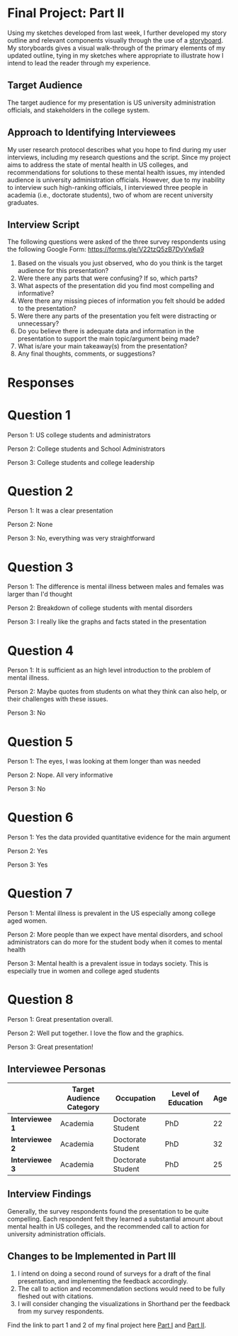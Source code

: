 # Final Project: Part II

Using my sketches developed from last week, I further developed my story outline and relevant components visually through the use of a [storyboard](https://preview.shorthand.com/DcEyCmJFuJEdhxcK).  
My storyboards gives a visual walk-through of the primary elements of my updated outline, tying in my sketches where appropriate to illustrate how I intend to lead the reader through my experience.


## Target Audience
The target audience for my presentation is US university administration officials, and stakeholders in the college system.
## Approach to Identifying Interviewees
My user research protocol describes what you hope to find during my user interviews, including my research questions and the script. Since my project aims to address the state of mental health in US colleges, and recommendations for solutions to these mental health issues, my intended audience is university administration officials. However, due to my inability to interview such high-ranking officials, I interviewed three people in academia (i.e., doctorate students), two of whom are recent university graduates.

## Interview Script
The following questions were asked of the three survey respondents using the following Google Form: https://forms.gle/V22tzQ5zB7DyVw6a9 
1.	Based on the visuals you just observed, who do you think is the target audience for this presentation?
2.	Were there any parts that were confusing? If so, which parts?
3.	What aspects of the presentation did you find most compelling and informative?
4.	Were there any missing pieces of information you felt should be added to the presentation?
5.	Were there any parts of the presentation you felt were distracting or unnecessary?
6.	Do you believe there is adequate data and information in the presentation to support the main topic/argument being made?
7.	What is/are your main takeaway(s) from the presentation?
8.	Any final thoughts, comments, or suggestions?

# Responses
# Question 1

Person 1: US college students and administrators

Person 2: College students and  School Administrators

Person 3: College students and college leadership

# Question 2

Person 1: It was a clear presentation

Person 2: None

Person 3: No, everything was very straightforward

# Question 3

Person 1: The difference is mental illness between males and females was larger than I'd thought

Person 2: Breakdown of college students with mental disorders

Person 3: I really like the graphs and facts stated in the presentation

# Question 4

Person 1: It is sufficient as an high level introduction to the problem of mental illness.

Person 2: Maybe quotes from students on what they think can also help, or their challenges with these issues.

Person 3: No

# Question 5

Person 1: The eyes, I was looking at them longer than was needed

Person 2: Nope. All very informative

Person 3: No

# Question 6

Person 1: Yes the data provided quantitative evidence for the main argument

Person 2: Yes

Person 3: Yes

# Question 7

Person 1: Mental illness is prevalent in the US especially among college aged women.

Person 2: More people than we expect have mental disorders, and school administrators can do more for the student body when it comes to mental health

Person 3: Mental health is a prevalent issue in todays society. This is especially true in women and college aged students

# Question 8

Person 1: Great presentation overall.

Person 2: Well put together. I love the flow and the graphics. 

Person 3: Great presentation!


## Interviewee Personas

|  |  Target Audience Category | Occupation | Level of Education | Age |
|-----|-----|-----| ----- |----- |
| **Interviewee 1** | Academia | Doctorate Student  | PhD | 22 |
| **Interviewee 2** | Academia | Doctorate Student  | PhD | 32 |
| **Interviewee 3** | Academia | Doctorate Student  | PhD | 25 |

## Interview Findings
Generally, the survey respondents found the presentation to be quite compelling. Each respondent felt they learned a substantial amount about mental health in US colleges, and the recommended call to action for university administration officials.
## Changes to be Implemented in Part III
 1. I intend on doing a second round of surveys for a draft of the final presentation, and implementing the feedback accordingly.
 2. The call to action and recommendation sections would need to be fully fleshed out with citations.
 3. I will consider changing the visualizations in Shorthand per the feedback from my survey respondents.


Find the link to part 1 and 2 of my final project here [Part I](final_project_part_1.md) and [Part II](final_project_part_2.md). 
